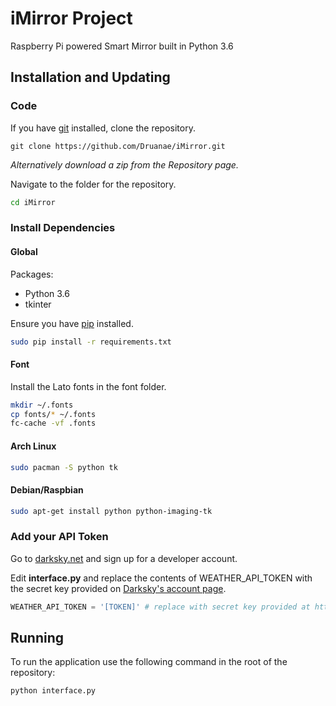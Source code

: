 # iMirror Project
Raspberry Pi powered Smart Mirror built in Python 3.6

## Installation and Updating
### Code
If you have [git](https://git-scn.com/book/en/v2/Getting-Started-Installing-Git) installed, clone the repository.
```
git clone https://github.com/Druanae/iMirror.git
```

_Alternatively download a zip from the Repository page._

Navigate to the folder for the repository.
```bash
cd iMirror
```

### Install Dependencies
#### Global
Packages:
* Python 3.6
* tkinter

Ensure you have [pip](https://pip.pypa.io/en/stable/installing/) installed.
```bash
sudo pip install -r requirements.txt
```

#### Font
Install the Lato fonts in the font folder.
```bash
mkdir ~/.fonts
cp fonts/* ~/.fonts
fc-cache -vf .fonts
```

#### Arch Linux
```bash
sudo pacman -S python tk
```

#### Debian/Raspbian
```bash
sudo apt-get install python python-imaging-tk
```

### Add your API Token
Go to [darksky.net](https://darksky.net/dev/) and sign up for a developer account.

Edit **interface.py** and replace the contents of WEATHER_API_TOKEN with the secret key provided on [Darksky's account page](https://darksky.net/dev/account/).
```python
WEATHER_API_TOKEN = '[TOKEN]' # replace with secret key provided at https://darksky.net/dev/account/
```

## Running
To run the application use the following command in the root of the repository:
```bash
python interface.py
```
